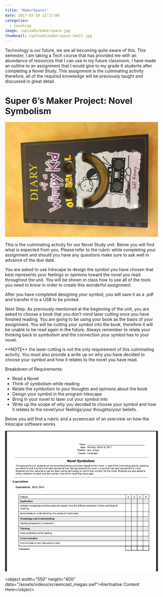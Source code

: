 ```yaml
---
title: 'MakerSpace!'
date: 2017-03-10 12:17:00
categories:
  - teaching
image: /uploads/makerspace.jpg
thumbnail: /uploads/makerspace-small.jpg
---
```



Technology is our future, we are all becoming quite aware of this. This semester, I am taking a Tech course that has provided me with an abundance of resources that I can use in my future classroom. I have made an outline to an assignment that I would give to my grade 6 students after completing a Novel Study. This assignment is the culminating activity therefore, all of the required knowledge will be previously taught and discussed in great detail.

# Super 6’s Maker Project: Novel Symbolism

![](/uploads/versions/img-9054---x----3264-2448x---.JPG)

This is the culminating activity for our Novel Study unit. Below you will find what is expected from you. Please refer to the rubric while completing your assignment and should you have any questions make sure to ask well in advance of the due date.

You are asked to use Inkscape to design the symbol you have chosen that best represents your feelings or opinions toward the novel you read throughout the unit. You will be shown in class how to use all of the tools you need to know in order to create this wonderful assignment.

After you have completed designing your symbol, you will save it as a .pdf and transfer it to a USB to be printed.

Next Step: As previously mentioned at the beginning of the unit, you are asked to choose a book that you don’t mind laser cutting once you have finished reading. You are going to be using your book as the basis of your assignment. You will be cutting your symbol into the book, therefore it will be unable to be read again in the future. Always remember to relate your thinking back to symbolism and the connection your symbol has to your novel.

\*\*NOTE\*\* the laser cutting is not the only requirement of this culminating activity. You must also provide a write up on why you have decided to choose your symbol and how it relates to the novel you have read.

Breakdown of Requirements:

* Read a Novel
* Think of symbolism while reading
* Relate the symbolism to your thoughts and opinions about the book
* Design your symbol in the program Inkscape
* Bring in your novel to laser cut your symbol into
* Write up the scope of why you decided to choose your symbol and how it relates to the novel/your feelings/your thoughts/your beliefs.

Below you will find a rubric and a screencast of an overview on how the Inkscape software works.

![](/uploads/versions/screen-shot-2017-03-06-at-11-27-37-am---x----695-638x---.png)

&lt;object width="550" height="400" data="/assets/videos/screencast_megan.swf"&gt;Alertnative Content Here&lt;/object&gt;
